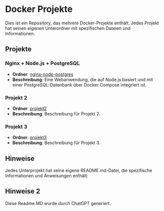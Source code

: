 # Docker Projekte

Dies ist ein Repository, das mehrere Docker-Projekte enthält. Jedes Projekt hat seinen eigenen Unterordner mit spezifischen Dateien und Informationen.

## Projekte

### Nginx + Node.js + PostgreSQL
- **Ordner**: [nginx-node-postgres](./nginx-node-postgres)
- **Beschreibung**: Eine Webanwendung, die auf Node.js basiert und mit einer PostgreSQL-Datenbank über Docker Compose integriert ist.

### Projekt 2
- **Ordner**: [projekt2](./projekt2)
- **Beschreibung**: Beschreibung für Projekt 2.

### Projekt 3
- **Ordner**: [projekt3](./projekt3)
- **Beschreibung**: Beschreibung für Projekt 3.

## Hinweise
Jedes Unterprojekt hat seine eigene README.md-Datei, die spezifische Informationen und Anweisungen enthält.

## Hinweise 2
Diese Readme.MD wurde durch ChatGPT generiert.
